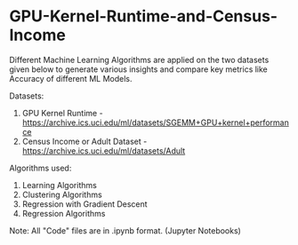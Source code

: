 # GPU-Kernel-Runtime-and-Census-Income

Different Machine Learning Algorithms are applied on the two datasets given below to generate various insights and compare key metrics like Accuracy of different ML Models.

Datasets:
1. GPU Kernel Runtime - https://archive.ics.uci.edu/ml/datasets/SGEMM+GPU+kernel+performance
2. Census Income or Adult Dataset - https://archive.ics.uci.edu/ml/datasets/Adult

Algorithms used:
1. Learning Algorithms
2. Clustering Algorithms
3. Regression with Gradient Descent
4. Regression Algorithms

Note: All "Code" files are in .ipynb format. 
(Jupyter Notebooks)
